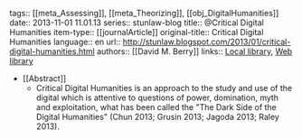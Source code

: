 tags:: [[meta_Assessing]], [[meta_Theorizing]], [[obj_DigitalHumanities]]
date:: 2013-11-01 11.01.13
series:: stunlaw-blog
title:: @Critical Digital Humanities
item-type:: [[journalArticle]]
original-title:: Critical Digital Humanities
language:: en
url:: http://stunlaw.blogspot.com/2013/01/critical-digital-humanities.html
authors:: [[David M. Berry]]
links:: [Local library](zotero://select/groups/2386895/items/MRJJVXH4), [Web library](https://www.zotero.org/groups/2386895/items/MRJJVXH4)

- [[Abstract]]
	- Critical Digital Humanities is an approach to the study and use of the digital which is attentive to questions of power, domination, myth and exploitation, what has been called the "The Dark Side of the Digital Humanities" (Chun 2013; Grusin 2013; Jagoda 2013; Raley 2013).